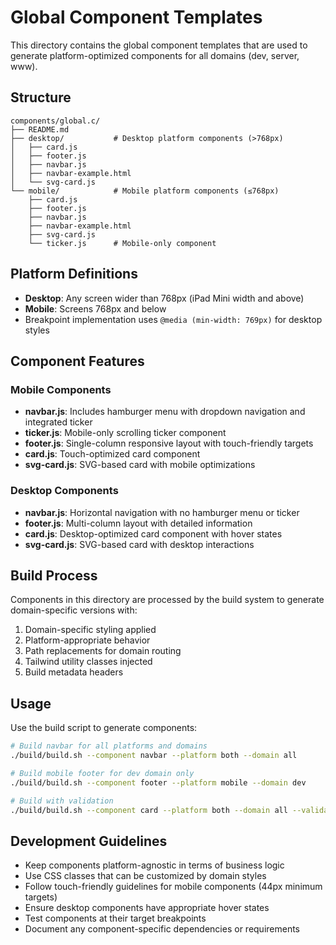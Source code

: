 # Global Component Templates

This directory contains the global component templates that are used to generate platform-optimized components for all domains (dev, server, www).

## Structure

```
components/global.c/
├── README.md
├── desktop/           # Desktop platform components (>768px)
│   ├── card.js
│   ├── footer.js
│   ├── navbar.js
│   ├── navbar-example.html
│   └── svg-card.js
└── mobile/            # Mobile platform components (≤768px)
    ├── card.js
    ├── footer.js
    ├── navbar.js
    ├── navbar-example.html
    ├── svg-card.js
    └── ticker.js      # Mobile-only component
```

## Platform Definitions

- **Desktop**: Any screen wider than 768px (iPad Mini width and above)
- **Mobile**: Screens 768px and below
- Breakpoint implementation uses `@media (min-width: 769px)` for desktop styles

## Component Features

### Mobile Components
- **navbar.js**: Includes hamburger menu with dropdown navigation and integrated ticker
- **ticker.js**: Mobile-only scrolling ticker component
- **footer.js**: Single-column responsive layout with touch-friendly targets
- **card.js**: Touch-optimized card component
- **svg-card.js**: SVG-based card with mobile optimizations

### Desktop Components
- **navbar.js**: Horizontal navigation with no hamburger menu or ticker
- **footer.js**: Multi-column layout with detailed information
- **card.js**: Desktop-optimized card component with hover states
- **svg-card.js**: SVG-based card with desktop interactions

## Build Process

Components in this directory are processed by the build system to generate domain-specific versions with:

1. Domain-specific styling applied
2. Platform-appropriate behavior
3. Path replacements for domain routing
4. Tailwind utility classes injected
5. Build metadata headers

## Usage

Use the build script to generate components:

```bash
# Build navbar for all platforms and domains
./build/build.sh --component navbar --platform both --domain all

# Build mobile footer for dev domain only
./build/build.sh --component footer --platform mobile --domain dev

# Build with validation
./build/build.sh --component card --platform both --domain all --validate
```

## Development Guidelines

- Keep components platform-agnostic in terms of business logic
- Use CSS classes that can be customized by domain styles
- Follow touch-friendly guidelines for mobile components (44px minimum targets)
- Ensure desktop components have appropriate hover states
- Test components at their target breakpoints
- Document any component-specific dependencies or requirements